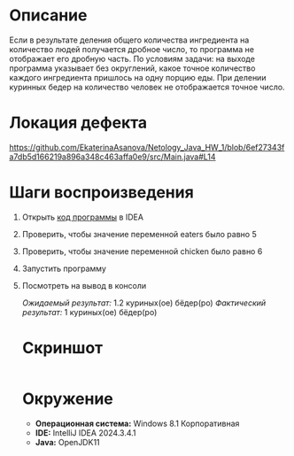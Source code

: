 
# Описание 
Если в результате деления общего количества ингредиента на количество людей получается дробное число, то программа не отображает его дробную часть. По условиям задачи: на выходе программа указывает без округлений, какое точное количество каждого ингредиента пришлось на одну порцию еды.
При делении куринных бедер на количество человек не отображается точное число. 

# Локация дефекта
https://github.com/EkaterinaAsanova/Netology_Java_HW_1/blob/6ef27343fa7db5d166219a896a348c463affa0e9/src/Main.java#L14

# Шаги воспроизведения
1. Открыть [код программы](https://github.com/EkaterinaAsanova/Netology_Java_HW_1/blob/main/src/Main.java) в IDEA
2. Проверить, чтобы значение переменной eaters было равно 5
3. Проверить, чтобы значение переменной chicken было равно 6
4. Запустить программу
5. Посмотреть на вывод в консоли
   
   *Ожидаемый результат:* 1.2 куриных(ое) бёдер(ро)
   *Фактический результат:* 1 куриных(ое) бёдер(ро)

   # Скриншот 
   ![]()

   # Окружение 
   * **Операционная система:** Windows 8.1 Корпоративная
   * **IDE:** IntelliJ IDEA 2024.3.4.1
   *  **Java:** OpenJDK11